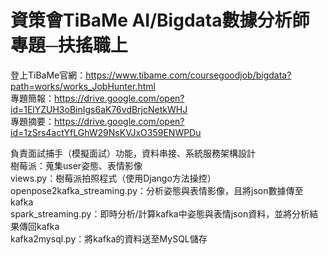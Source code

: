 # 資策會TiBaMe AI/Bigdata數據分析師專題─扶搖職上
登上TiBaMe官網：https://www.tibame.com/coursegoodjob/bigdata?path=works/works_JobHunter.html  
專題簡報：https://drive.google.com/open?id=1ElYZUH3oBinIgs6aK76vdBrjcNetkWHJ  
專題摘要：https://drive.google.com/open?id=1zSrs4actYfLGhW29NsKVJxO359ENWPDu  

負責面試捕手（模擬面試）功能，資料串接、系統服務架構設計  
樹莓派：蒐集user姿態、表情影像  
views.py：樹莓派拍照程式（使用Django方法操控）  
openpose2kafka_streaming.py：分析姿態與表情影像，且將json數據傳至kafka  
spark_streaming.py：即時分析/計算kafka中姿態與表情json資料，並將分析結果傳回kafka  
kafka2mysql.py：將kafka的資料送至MySQL儲存  
